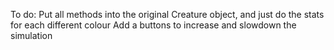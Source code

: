 
To do:
    Put all methods into the original Creature object, and just do the stats for each different colour
    Add a buttons to increase and slowdown the simulation